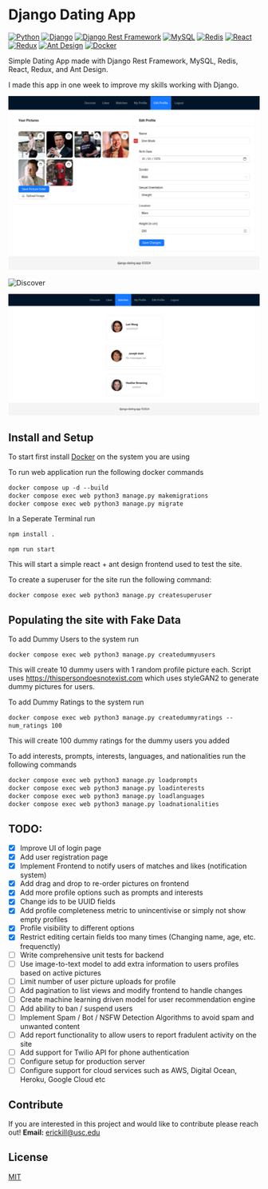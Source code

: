 # Django Dating App

[![Python](https://img.shields.io/badge/Python-3.x-blue)](https://www.python.org/)
[![Django](https://img.shields.io/badge/Django-5.x-green)](https://www.djangoproject.com/)
[![Django Rest Framework](https://img.shields.io/badge/Django%20Rest%20Framework-3.x-green)](https://www.django-rest-framework.org/)
[![MySQL](https://img.shields.io/badge/MySQL-8.x-blue)](https://www.mysql.com/)
[![Redis](https://img.shields.io/badge/Redis-7.x-red)](https://redis.io/)
[![React](https://img.shields.io/badge/React-18.x-blue)](https://reactjs.org/)
[![Redux](https://img.shields.io/badge/Redux-9.x-purple)](https://redux.js.org/)
[![Ant Design](https://img.shields.io/badge/Ant%20Design-4.x-blue)](https://ant.design/)
[![Docker](https://img.shields.io/badge/Docker-20.x-blue)](https://www.docker.com/)

Simple Dating App made with Django Rest Framework, MySQL, Redis, React, Redux, and Ant Design.

I made this app in one week to improve my skills working with Django.

![Edit Profile](assets/edit_profile.png)

![Discover](assets/discover.png)

![Matches](assets/matches.png)

## Install and Setup

To start first install [Docker](https://docs.docker.com/engine/install/) on the system you are using

To run web application run the following docker commands

```
docker compose up -d --build
docker compose exec web python3 manage.py makemigrations
docker compose exec web python3 manage.py migrate
```

In a Seperate Terminal run

```
npm install .
```

```
npm run start
```

This will start a simple react + ant design frontend used to test the site.

To create a superuser for the site run the following command:

```
docker compose exec web python3 manage.py createsuperuser
```

<!-- To run api endpoint test cases run
```
docker compose exec web python3 manage.py test
``` -->

## Populating the site with Fake Data

To add Dummy Users to the system run

```
docker compose exec web python3 manage.py createdummyusers
```

This will create 10 dummy users with 1 random profile picture each.
Script uses https://thispersondoesnotexist.com which uses styleGAN2 to generate dummy pictures for users.

To add Dummy Ratings to the system run

```
docker compose exec web python3 manage.py createdummyratings --num_ratings 100
```

This will create 100 dummy ratings for the dummy users you added

To add interests, prompts, interests, languages, and nationalities run the following commands

```
docker compose exec web python3 manage.py loadprompts
docker compose exec web python3 manage.py loadinterests
docker compose exec web python3 manage.py loadlanguages
docker compose exec web python3 manage.py loadnationalities
```



## TODO:

-   [x] Improve UI of login page
-   [x] Add user registration page
-   [x] Implement Frontend to notify users of matches and likes (notification system)
-   [x] Add drag and drop to re-order pictures on frontend
-   [x] Add more profile options such as prompts and interests
-   [x] Change ids to be UUID fields
-   [x] Add profile completeness metric to unincentivise or simply not show empty profiles
-   [x] Profile visibility to different options
-   [x] Restrict editing certain fields too many times (Changing name, age, etc. frequenctly)
-   [ ] Write comprehensive unit tests for backend
-   [ ] Use image-to-text model to add extra information to users profiles based on active pictures
-   [ ] Limit number of user picture uploads for profile
-   [ ] Add pagination to list views and modify frontend to handle changes
-   [ ] Create machine learning driven model for user recommendation engine
-   [ ] Add ability to ban / suspend users
-   [ ] Implement Spam / Bot / NSFW Detection Algorithms to avoid spam and unwanted content
-   [ ] Add report functionality to allow users to report fradulent activity on the site
-   [ ] Add support for Twilio API for phone authentication
-   [ ] Configure setup for production server
-   [ ] Configure support for cloud services such as AWS, Digital Ocean, Heroku, Google Cloud etc

## Contribute

If you are interested in this project and would like to contribute please reach out! **Email:** [erickill@usc.edu](mailto:erickill@usc.edu)

## License

[MIT](LICENSE.txt)
